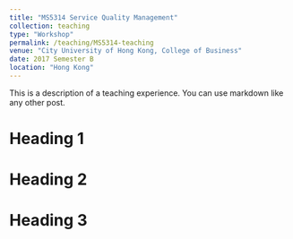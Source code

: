 ```yaml
---
title: "MS5314 Service Quality Management"
collection: teaching
type: "Workshop"
permalink: /teaching/MS5314-teaching
venue: "City University of Hong Kong, College of Business"
date: 2017 Semester B
location: "Hong Kong"
---
```


This is a description of a teaching experience. You can use markdown like any other post.

Heading 1
======

Heading 2
======

Heading 3
======
